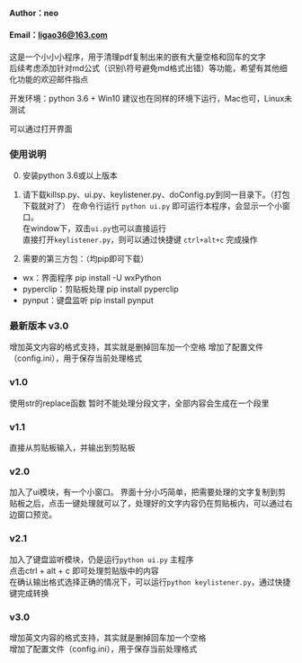 #### Author：neo
#### Email：ligao36@163.com

这是一个小小小程序，用于清理pdf复制出来的嵌有大量空格和回车的文字  
后续考虑添加针对md公式（识别\符号避免md格式出错）等功能，希望有其他细化功能的欢迎邮件指点

开发环境：python 3.6 + Win10
建议也在同样的环境下运行，Mac也可，Linux未测试

可以通过打开界面

### 使用说明
0. 安装python 3.6或以上版本

1. 请下载killsp.py、ui.py、keylistener.py、doConfig.py到同一目录下。（打包下载就对了）
在命令行运行 `python ui.py` 即可运行本程序，会显示一个小窗口。  
在window下，双击`ui.py`也可以直接运行  
直接打开`keylistener.py`，则可以通过快捷键 `ctrl+alt+c` 完成操作

2. 需要的第三方包：（均pip即可下载）
* wx：界面程序              pip install -U wxPython
* pyperclip：剪贴板处理     pip install pyperclip  
* pynput：键盘监听          pip install pynput

### 最新版本 v3.0
增加英文内容的格式支持，其实就是删掉回车加一个空格
增加了配置文件（config.ini），用于保存当前处理格式

### v1.0
使用str的replace函数
暂时不能处理分段文字，全部内容会生成在一个段里

### v1.1
直接从剪贴板输入，并输出到剪贴板

### v2.0
加入了ui模块，有一个小窗口。
界面十分小巧简单，把需要处理的文字复制到剪贴板之后，点击一键处理就可以了，处理好的文字内容仍在剪贴板内，可以通过右边窗口预览。

### v2.1
加入了键盘监听模块，仍是运行`python ui.py` 主程序  
点击ctrl + alt + c 即可处理剪贴版中的内容  
在确认输出格式选择正确的情况下，可以运行`python keylistener.py`，通过快捷键完成转换

### v3.0
增加英文内容的格式支持，其实就是删掉回车加一个空格  
增加了配置文件（config.ini），用于保存当前处理格式
